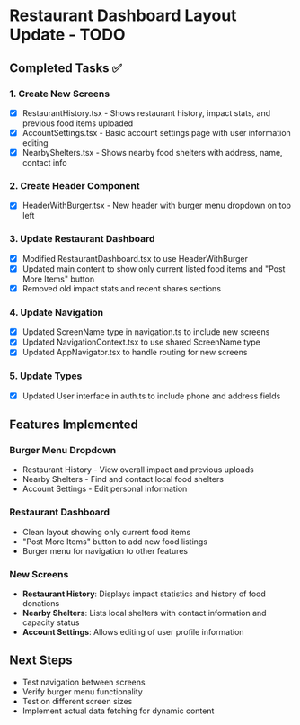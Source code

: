 # Restaurant Dashboard Layout Update - TODO

## Completed Tasks ✅

### 1. Create New Screens
- [x] RestaurantHistory.tsx - Shows restaurant history, impact stats, and previous food items uploaded
- [x] AccountSettings.tsx - Basic account settings page with user information editing
- [x] NearbyShelters.tsx - Shows nearby food shelters with address, name, contact info

### 2. Create Header Component
- [x] HeaderWithBurger.tsx - New header with burger menu dropdown on top left

### 3. Update Restaurant Dashboard
- [x] Modified RestaurantDashboard.tsx to use HeaderWithBurger
- [x] Updated main content to show only current listed food items and "Post More Items" button
- [x] Removed old impact stats and recent shares sections

### 4. Update Navigation
- [x] Updated ScreenName type in navigation.ts to include new screens
- [x] Updated NavigationContext.tsx to use shared ScreenName type
- [x] Updated AppNavigator.tsx to handle routing for new screens

### 5. Update Types
- [x] Updated User interface in auth.ts to include phone and address fields

## Features Implemented

### Burger Menu Dropdown
- Restaurant History - View overall impact and previous uploads
- Nearby Shelters - Find and contact local food shelters
- Account Settings - Edit personal information

### Restaurant Dashboard
- Clean layout showing only current food items
- "Post More Items" button to add new food listings
- Burger menu for navigation to other features

### New Screens
- **Restaurant History**: Displays impact statistics and history of food donations
- **Nearby Shelters**: Lists local shelters with contact information and capacity status
- **Account Settings**: Allows editing of user profile information

## Next Steps
- Test navigation between screens
- Verify burger menu functionality
- Test on different screen sizes
- Implement actual data fetching for dynamic content
